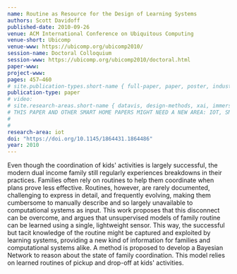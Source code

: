 ```yaml
---
name: Routine as Resource for the Design of Learning Systems
authors: Scott Davidoff
published-date: 2010-09-26
venue: ACM International Conference on Ubiquitous Computing
venue-short: Ubicomp
venue-www: https://ubicomp.org/ubicomp2010/
session-name: Doctoral Colloquium
session-www: https://ubicomp.org/ubicomp2010/doctoral.html
paper-www: 
project-www: 
pages: 457–460
# site.publication-types.short-name { full-paper, paper, poster, industry }
publication-type: paper
# video: 
# site.research-areas.short-name { datavis, design-methods, xai, immersion, ops }
# THIS PAPER AND OTHER SMART HOME PAPERS MIGHT NEED A NEW AREA: IOT, SMART HOME, APPLIED ML
#
#
research-area: iot
doi: "https://doi.org/10.1145/1864431.1864486"
year: 2010
---
```

Even though the coordination of kids' activities is largely successful, the modern dual income family still regularly experiences breakdowns in their practices. Families often rely on routines to help them coordinate when plans prove less effective. Routines, however, are rarely documented, challenging to express in detail, and frequently evolving, making them cumbersome to manually describe and so largely unavailable to computational systems as input. This work proposes that this disconnect can be overcome, and argues that unsupervised models of family routine can be learned using a single, lightweight sensor. This way, the successful but tacit knowledge of the routine might be captured and exploited by learning systems, providing a new kind of information for families and computational systems alike. A method is proposed to develop a Bayesian Network to reason about the state of family coordination. This model relies on learned routines of pickup and drop-off at kids' activities.
